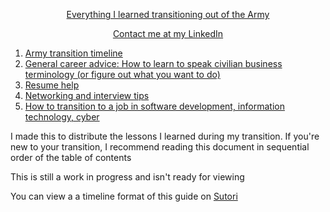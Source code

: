 [<p align='center'> Everything I learned transitioning out of the Army </p>](README.md)
[<p align='center'> Contact me at my LinkedIn </li>](https://www.linkedin.com/in/nebyou-abera/)

1. [Army transition timeline](transition_timeline.md)
2. [General career advice: How to learn to speak civilian business terminology (or figure out what you want to do)](general_career_advice.md)
3. [Resume help](general_career_advice.md)
4. [Networking and interview tips](networking.md)
6. [How to transition to a job in software development, information technology, cyber](cs_careers.md)

I made this to distribute the lessons I learned during my transition. If you're new to your transition, I recommend reading this document in sequential order of the table of contents

This is still a work in progress and isn't ready for viewing

You can view a a timeline format of this guide on [Sutori](https://www.sutori.com/en/story/transition-timeline--neKEiwGvCVS7veAei58G9TUT)
